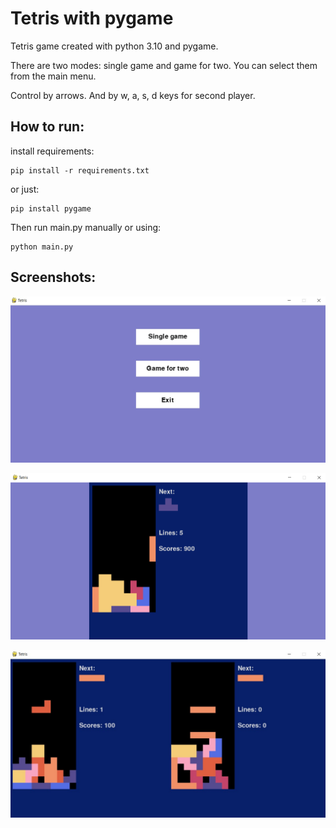 # Tetris with pygame
Tetris game created with python 3.10 and pygame.

There are two modes: single game and game for two. 
You can select them from the main menu.

Control by arrows. And by w, a, s, d keys for second player.

## How to run:

install requirements:

    pip install -r requirements.txt

or just:

    pip install pygame

Then run main.py manually or using:

    python main.py

## Screenshots:

![Menu screenshot](screenshots/menu.png)

![Menu screenshot](screenshots/single_game.png)

![Menu screenshot](screenshots/two_players.png)
